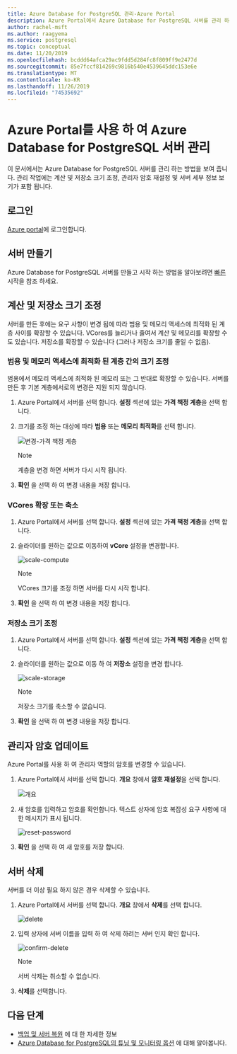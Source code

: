 ```yaml
---
title: Azure Database for PostgreSQL 관리-Azure Portal
description: Azure Portal에서 Azure Database for PostgreSQL 서버를 관리 하는 방법을 알아봅니다.
author: rachel-msft
ms.author: raagyema
ms.service: postgresql
ms.topic: conceptual
ms.date: 11/20/2019
ms.openlocfilehash: bcddd64afca29ac9fdd5d284fc8f809ff9e2477d
ms.sourcegitcommit: 85e7fccf814269c9816b540e4539645ddc153e6e
ms.translationtype: MT
ms.contentlocale: ko-KR
ms.lasthandoff: 11/26/2019
ms.locfileid: "74535692"
---
```

# <a name="manage-an-azure-database-for-postgresql-server-using-the-azure-portal"></a>Azure Portal를 사용 하 여 Azure Database for PostgreSQL 서버 관리
이 문서에서는 Azure Database for PostgreSQL 서버를 관리 하는 방법을 보여 줍니다. 관리 작업에는 계산 및 저장소 크기 조정, 관리자 암호 재설정 및 서버 세부 정보 보기가 포함 됩니다.

## <a name="sign-in"></a>로그인
[Azure portal](https://portal.azure.com)에 로그인합니다.

## <a name="create-a-server"></a>서버 만들기
Azure Database for PostgreSQL 서버를 만들고 시작 하는 방법을 알아보려면 [빠른](quickstart-create-server-database-portal.md) 시작을 참조 하세요.

## <a name="scale-compute-and-storage"></a>계산 및 저장소 크기 조정

서버를 만든 후에는 요구 사항이 변경 됨에 따라 범용 및 메모리 액세스에 최적화 된 계층 사이를 확장할 수 있습니다. VCores를 늘리거나 줄여서 계산 및 메모리를 확장할 수도 있습니다. 저장소를 확장할 수 있습니다 (그러나 저장소 크기를 줄일 수 없음).

### <a name="scale-between-general-purpose-and-memory-optimized-tiers"></a>범용 및 메모리 액세스에 최적화 된 계층 간의 크기 조정

범용에서 메모리 액세스에 최적화 된 메모리 또는 그 반대로 확장할 수 있습니다. 서버를 만든 후 기본 계층에서로의 변경은 지원 되지 않습니다. 

1. Azure Portal에서 서버를 선택 합니다. **설정** 섹션에 있는 **가격 책정 계층**을 선택 합니다.

2. 크기를 조정 하는 대상에 따라 **범용** 또는 **메모리 최적화**를 선택 합니다. 

    ![변경-가격 책정 계층](./media/howto-create-manage-server-portal/change-pricing-tier.png)

    > [!NOTE]
    > 계층을 변경 하면 서버가 다시 시작 됩니다.

4. **확인** 을 선택 하 여 변경 내용을 저장 합니다.


### <a name="scale-vcores-up-or-down"></a>VCores 확장 또는 축소

1. Azure Portal에서 서버를 선택 합니다. **설정** 섹션에 있는 **가격 책정 계층**을 선택 합니다.

2. 슬라이더를 원하는 값으로 이동하여 **vCore** 설정을 변경합니다.

    ![scale-compute](./media/howto-create-manage-server-portal/scaling-compute.png)

    > [!NOTE]
    > VCores 크기를 조정 하면 서버를 다시 시작 합니다.

3. **확인** 을 선택 하 여 변경 내용을 저장 합니다.


### <a name="scale-storage-up"></a>저장소 크기 조정

1. Azure Portal에서 서버를 선택 합니다. **설정** 섹션에 있는 **가격 책정 계층**을 선택 합니다.

2. 슬라이더를 원하는 값으로 이동 하 여 **저장소** 설정을 변경 합니다.

    ![scale-storage](./media/howto-create-manage-server-portal/scaling-storage.png)

    > [!NOTE]
    > 저장소 크기를 축소할 수 없습니다.

3. **확인** 을 선택 하 여 변경 내용을 저장 합니다.


## <a name="update-admin-password"></a>관리자 암호 업데이트
Azure Portal를 사용 하 여 관리자 역할의 암호를 변경할 수 있습니다.

1. Azure Portal에서 서버를 선택 합니다. **개요** 창에서 **암호 재설정**을 선택 합니다.

   ![개요](./media/howto-create-manage-server-portal/overview-reset-password.png)

2. 새 암호를 입력하고 암호를 확인합니다. 텍스트 상자에 암호 복잡성 요구 사항에 대 한 메시지가 표시 됩니다.

   ![reset-password](./media/howto-create-manage-server-portal/reset-password.png)

3. **확인** 을 선택 하 여 새 암호를 저장 합니다.


## <a name="delete-a-server"></a>서버 삭제

서버를 더 이상 필요 하지 않은 경우 삭제할 수 있습니다. 

1. Azure Portal에서 서버를 선택 합니다. **개요** 창에서 **삭제**를 선택 합니다.

    ![delete](./media/howto-create-manage-server-portal/overview-delete.png)

2. 입력 상자에 서버 이름을 입력 하 여 삭제 하려는 서버 인지 확인 합니다.

    ![confirm-delete](./media/howto-create-manage-server-portal/confirm-delete.png)

    > [!NOTE]
    > 서버 삭제는 취소할 수 없습니다.

3. **삭제**를 선택합니다.


## <a name="next-steps"></a>다음 단계
- [백업 및 서버 복원](howto-restore-server-portal.md) 에 대 한 자세한 정보
- [Azure Database for PostgreSQL의 튜닝 및 모니터링 옵션](concepts-monitoring.md) 에 대해 알아봅니다.
